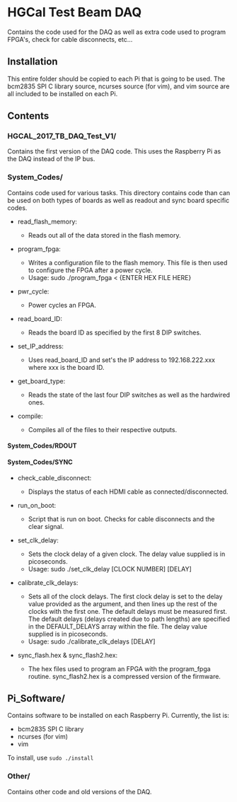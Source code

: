 # HGCal Test Beam DAQ
Contains the code used for the DAQ as well as extra code used to program FPGA's, check for cable disconnects, etc...



## Installation
This entire folder should be copied to each Pi that is going to be used. The bcm2835 SPI C library source, ncurses source (for vim), and vim source are all included to be installed on each Pi.



## Contents
### HGCAL_2017_TB_DAQ_Test_V1/
Contains the first version of the DAQ code. This uses the Raspberry Pi as the DAQ instead of the IP bus.


### System_Codes/
Contains code used for various tasks. This directory contains code than can be used on both types of boards as well as readout and sync board specific codes.

* read_flash_memory:
  * Reads out all of the data stored in the flash memory.

* program_fpga:
  * Writes a configuration file to the flash memory. This file is then used to configure the FPGA after a power cycle.
  * Usage: sudo ./program_fpga < {ENTER HEX FILE HERE}

* pwr_cycle:
  * Power cycles an FPGA.

* read_board_ID:
  * Reads the board ID as specified by the first 8 DIP switches.

* set_IP_address:
  * Uses read_board_ID and set's the IP address to 192.168.222.xxx where xxx is the board ID.

* get_board_type:
  * Reads the state of the last four DIP switches as well as the hardwired ones.

* compile:
  * Compiles all of the files to their respective outputs.


#### System_Codes/RDOUT

#### System_Codes/SYNC
* check_cable_disconnect:
  * Displays the status of each HDMI cable as connected/disconnected.

* run_on_boot:
  * Script that is run on boot. Checks for cable disconnects and the clear signal.

* set_clk_delay:
  * Sets the clock delay of a given clock. The delay value supplied is in picoseconds.
  * Usage: sudo ./set_clk_delay [CLOCK NUMBER] [DELAY]

* calibrate_clk_delays:
  * Sets all of the clock delays. The first clock delay is set to the delay value provided as the argument, and then lines up the rest of the clocks with the first one. The default delays must be measured first. The default delays (delays created due to path lengths) are specified in the DEFAULT_DELAYS array within the file. The delay value supplied is in picoseconds.
  * Usage: sudo ./calibrate_clk_delays [DELAY]

* sync_flash.hex & sync_flash2.hex:
  * The hex files used to program an FPGA with the program_fpga routine. sync_flash2.hex is a compressed version of the firmware.


## Pi_Software/
Contains software to be installed on each Raspberry Pi. Currently, the list is:
* bcm2835 SPI C library
* ncurses (for vim)
* vim

To install, use `sudo ./install`


### Other/
Contains other code and old versions of the DAQ.
